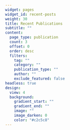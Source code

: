 ```yaml
---
widget: pages
widget_id: recent-posts
weight: 30
title: Recent Publications
subtitle: ""
content:
  page_type: publication
  count: 3
  offset: 0
  order: desc
  filters:
    tag: ""
    category: ""
    publication_type: ""
    author: ""
    exclude_featured: false
headless: true
design:
  view: 4
  background:
    gradient_start: ""
    gradient_end: ""
    image: ""
    image_darken: 0
    color: "#c2c5c8"
---
```


<!-- {{% callout note %}}
Quickly discover relevant content by [filtering publications](./publication/).
{{% /callout %}} -->
